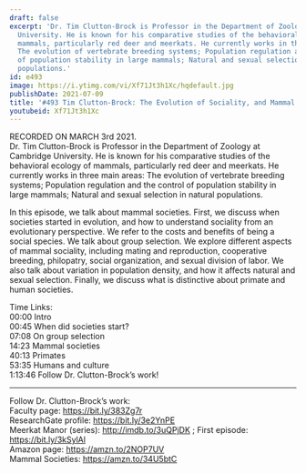```yaml
---
draft: false
excerpt: 'Dr. Tim Clutton-Brock is Professor in the Department of Zoology at Cambridge
  University. He is known for his comparative studies of the behavioral ecology of
  mammals, particularly red deer and meerkats. He currently works in three main areas:
  The evolution of vertebrate breeding systems; Population regulation and the control
  of population stability in large mammals; Natural and sexual selection in natural
  populations.'
id: e493
image: https://i.ytimg.com/vi/Xf71Jt3h1Xc/hqdefault.jpg
publishDate: 2021-07-09
title: '#493 Tim Clutton-Brock: The Evolution of Sociality, and Mammal Societies'
youtubeid: Xf71Jt3h1Xc
---
```

RECORDED ON MARCH 3rd 2021.  
Dr. Tim Clutton-Brock is Professor in the Department of Zoology at Cambridge University. He is known for his comparative studies of the behavioral ecology of mammals, particularly red deer and meerkats. He currently works in three main areas: The evolution of vertebrate breeding systems; Population regulation and the control of population stability in large mammals; Natural and sexual selection in natural populations.

In this episode, we talk about mammal societies. First, we discuss when societies started in evolution, and how to understand sociality from an evolutionary perspective. We refer to the costs and benefits of being a social species. We talk about group selection. We explore different aspects of mammal sociality, including mating and reproduction, cooperative breeding, philopatry, social organization, and sexual division of labor. We also talk about variation in population density, and how it affects natural and sexual selection. Finally, we discuss what is distinctive about primate and human societies. 

Time Links:  
00:00 Intro  
00:45  When did societies start?  
07:08  On group selection  
14:23  Mammal societies  
40:13  Primates  
53:35  Humans and culture  
1:13:46  Follow Dr. Clutton-Brock’s work!

---

Follow Dr. Clutton-Brock’s work:  
Faculty page: https://bit.ly/383Zg7r  
ResearchGate profile: https://bit.ly/3e2YnPE  
Meerkat Manor (series): http://imdb.to/3uQPjDK ; First episode: https://bit.ly/3kSylAl  
Amazon page: https://amzn.to/2NOP7UV  
Mammal Societies: https://amzn.to/34U5btC
